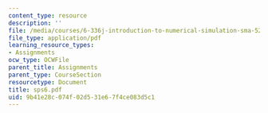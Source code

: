 ```yaml
---
content_type: resource
description: ''
file: /media/courses/6-336j-introduction-to-numerical-simulation-sma-5211-fall-2003/9b41e28c074f02d531e67f4ce083d5c1_sps6.pdf
file_type: application/pdf
learning_resource_types:
- Assignments
ocw_type: OCWFile
parent_title: Assignments
parent_type: CourseSection
resourcetype: Document
title: sps6.pdf
uid: 9b41e28c-074f-02d5-31e6-7f4ce083d5c1
---
```

